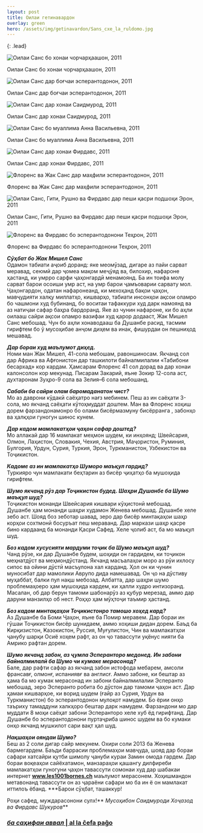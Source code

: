 ```yaml
---
layout: post
title: Оилаи гетинавардон
overlay: green
hero: /assets/img/getinavardon/Sans_cxe_la_ruldomo.jpg
---
```


{: .lead}

![Оилаи Санс бо хонаи чорчарҳаашон, 2011](/assets/img/getinavardon/Sans_cxe_la_ruldomo.jpg)

Оилаи Санс бо хонаи чорчарҳаашон, 2011

![Оилаи Санс дар боғчаи эсперантодонон, 2011](/assets/img/getinavardon/Sans_en_esperanto_gxardeno.jpg)

Оилаи Санс дар боғчаи эсперантодонон, 2011

![Оилаи Санс дар хонаи Саидмурод, 2011](/assets/img/getinavardon/Sans_cxe_Saidmurod.jpg)

Оилаи Санс дар хонаи Саидмурод, 2011
<!--break-->


![Оилаи Санс бо муаллима Анна Васильевна, 2011](/assets/img/getinavardon/Sans_kaj_patrinodeFirdaus.jpg)

Оилаи Санс бо муаллима Анна Васильевна, 2011

![Оилаи Санс дар хонаи Фирдавс, 2011](/assets/img/getinavardon/Sans_cxe_Firdaus_kaj_Nagxot.jpg)

Оилаи Санс дар хонаи Фирдавс, 2011

![Флоренс ва Жак Санс дар маҳфили эсперантодонон, 2011](/assets/img/getinavardon/Florens_kaj_Jacques_en_Eklubo.jpg)

Флоренс ва Жак Санс дар маҳфили эсперантодонон, 2011

![Оилаи Санс, Гити, Рушно ва Фирдавс дар пеши қасри подшоҳи Эрон, 2011](/assets/img/getinavardon/Sans_giti_rushno_firdaus_apud_rega_palaco.jpg)

Оилаи Санс, Гити, Рушно ва Фирдавс дар пеши қасри подшоҳи Эрон, 2011

![Флоренс ва Фирдавс бо эсперантодонони Теҳрон, 2011](/assets/img/getinavardon/irananinoj_florens_firdaus.jpg)

Флоренс ва Фирдавс бо эсперантодонони Теҳрон, 2011

***Сӯҳбат бо Жак Мишел Санс***  
Одамон табиати аҷоиб доранд: яке меомӯзад, дигаре аз пайи сарват
меравад, сеюмӣ дар ҷомеа мақом меҷӯяд ва, билохир, нафароне
ҳастанд, ки умрро сарфи ҷаҳонгардӣ менамоянд. Ба ин тоифа молу
сарват барои осоиши умр аст, на умр барои ҷамъоварии сарвату мол.
Ҷаҳонгардон, одатан нафаронеанд, ки мехоҳанд бақои ҷаҳон, мавҷудияти
халқу миллатҳо, кишварҳо, табиати инсонҳои ақсои оламро бо чашмони худ
бубинанд, бо воситаи тафаккури худ дарк намоянд ва аз натиҷаи сафар
баҳра бардоранд. Яке аз чунин нафароне, ки бо аҳли оилааш сайри
ақсои оламро вазифаи худ қарор додааст, Жак Мишел Санс мебошад. Чун
бо аҳли хонаводааш ба Душанбе расид, тасмим гирифтем бо ӯ мусоҳибае
анҷом диҳем ва инак, фишурдаи он пешниҳод мешавад.  
  
***Дар бораи худ маълумот диҳед.***  
Номи ман Жак Мишел, 41-сола мебошам, равоншиносам. Якчанд сол дар Африка
ва Афғонистон дар ташкилоти байналмилалии «Табибони бесархад» кор
кардам. Ҳамсарам Флоренс 41 сол дорад ва дар хонаи калонсолон кор
мекунад. Писарам Закарий, яъне Зокир 12-сола аст, духтаронам Зуҳро-9
сола ва Зелия–6 сола мебошанд.  
  
***Сабаби ба сайри олам баромаданатон чист?***  
Мо аз даврони кӯдакӣ саёҳатро нағз мебинем. Пеш аз ин саёҳати 3-сола, мо
якчанд саёҳати кӯтоҳмуддат доштем. Ман ва Флоренс хоҳиш дорем
фарзандонамонро бо олами бисёрмазмуну бисёрранга , забонҳо ва
ҳалқҳои гуногун шинос кунем.  
  
***Дар кадом мамлакатҳои ҷаҳон сафар доштед?***  
Мо аллакай дар 16 мамлакат меҳмон шудем, ки инҳоянд; Швейсария, Олмон,
Лаҳистон, Словакия, Чехия, Австрия, Маҷористон, Руминия, Булгория,
Урдун, Сурия, Туркия, Эрон, Туркманистон, Узбекистон ва
Тоҷикистон.  
  
***Кадоме аз ин мамлакатҳо Шуморо маъқул гардид?***  
Туркияро чун мамлакати беҳтарин аз бисёр ҷиҳатҳо ба мушоҳида гирифтем.  
  
***Шумо якчанд рӯз дар Тоҷикистон будед. Шаҳри Душанбе ба Шумо маъқул
шуд?***  
Тоҷикистон монанди Швейсария кишвари кӯҳистонӣ мебошад. Душанбе ҳам
монанди шаҳри худамон Женева мебошад. Душанбе хеле зебо аст. Шояд
боз зеботар шавад, зеро дар бисёр минтақаҳои шаҳр корҳои сохтмонӣ
босуръат пеш мераванд. Дар маркази шаҳр қасре бино кардаанд ба
монанди Қасри Сафед. Хеле ҷолиб аст, ба мо маъқул шуд.  
  
***Боз кадом хусусияти мардуми тоҷик ба Шумо маъқул шуд?***  
Чанд рӯзе, ки дар Душанбе будем, шоҳиди он гардидем, ки тоҷикон
меҳнатдӯст ва меҳмондӯстанд. Якчанд масъалаҳои моро аз рӯи
ихлосу сипос ва ойини дӯстӣ масъулона хал карданд. Ҳол он ки чунин
муносибат дар мамолики Аврупо дида намешавад. Он ҷо на дӯстиву
муҳаббат, балки пул нақш мебозад. Албатта, дар шаҳри шумо
проблемаҳоеро ҳам мушоҳида кардем, ки ҳалли худро интизоранд.
Масалан, об дар берун тамоми шабонарӯз аз қубур мерезад, аммо дар
даруни манзилҳо об нест. Роҳҳо ҳам мӯҳтоҷи таъмир ҳастанд.  
  
***Боз кадом минтақаҳои Тоҷикистонро тамошо хоҳед кард?***  
Аз Душанбе ба Боми Ҷаҳон, яъне ба Помир меравем. Дар бораи ин гӯшаи
Тоҷикистон бисёр шунидаем, аммо хоҳиши дидан дорем. Баъд ба
Ҝирқизистон, Ҝазокистон, Руссия, Муғулистон, Чин ва мамлакатҳои
ҷанубу шарқи Осиё хоҳем рафт, аз он ҷо тавассути уқёнус нияти ба Амрико
рафтан дорем.  
  
***Шумо якчанд забон, аз ҷумла Эсперанторо медонед. Ин забони
байналмилалӣ ба Шумо чи кумаке мерасонад?***  
Бале, дар рафти сафар аз якчанд забон истофода мебарем, амсоли франсавғ,
олмонғ, испаниявғ ва англисғ. Аммо забоне, ки бештар аз ҳама ба мо кумак
мерасонад ин забони байналмилалии Эсперанто мебошад, зеро Эсперанто
робита бо дӯстон дар тамоми ҷаҳон аст. Дар ҳамаи кишварҳое, ки
ворид шудем (ғайр аз Сурия, Урдун ва Туркманистон) бо
эсперантодонон мулоқот намудем. Бо ёрии онҳо таъриху
тамаддуни халкҳоро бештар дарк намудем. Фарзандони мо дар муддати
8 моҳи саёҳат забони Эсперанторо хеле хуб ёд гирифтанд. Дар Душанбе бо
эсперантодонони пуртаҷриба шинос шудем ва бо кумаки онҳо якчанд
мушкилот сари вақт ҳал шуд.  
  
***Нақшаҳои ояндаи Шумо?***  
Беш аз 2 соли дигар сайр мекунем. Охири соли 2013 ба Женева бармегардем.
Баъди баррасии проблемаҳои мавҷуда, шояд дар бораи сафари хатсайри қутби
шимолу ҷануби кураи Замин омода гардем. Дар бораи воқеаҳои сайёхатамон,
манзараҳои қашангу дилфиреби мамлакатҳои гуногуни ҷаҳон тавассути
сомонаи худ дар шабакаи интернет **www.les1001bornes.ch** маълумот
мерасонем. Хоҳишмандон метавонанд тавассути он аз ҷараёни сафари мо ба
ин ё он мамлакат иттилоъ ёбанд. ***Барои сӯҳбат, ташаккур\!  
  
Роҳи сафед, муждарасонони сулх\!**
*Мусоҳибон Саидмуроди Хоҷазод ва Фирдавс Шукуров***

### [*ба саҳифаи аввал* | al la ĉefa paĝo](/espermov.htm)
